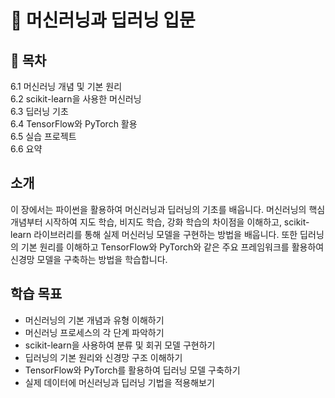 # 📘 머신러닝과 딥러닝 입문

## 📌 목차
6.1 머신러닝 개념 및 기본 원리  
6.2 scikit-learn을 사용한 머신러닝  
6.3 딥러닝 기초  
6.4 TensorFlow와 PyTorch 활용  
6.5 실습 프로젝트  
6.6 요약  

## 소개
이 장에서는 파이썬을 활용하여 머신러닝과 딥러닝의 기초를 배웁니다. 머신러닝의 핵심 개념부터 시작하여 지도 학습, 비지도 학습, 강화 학습의 차이점을 이해하고, scikit-learn 라이브러리를 통해 실제 머신러닝 모델을 구현하는 방법을 배웁니다. 또한 딥러닝의 기본 원리를 이해하고 TensorFlow와 PyTorch와 같은 주요 프레임워크를 활용하여 신경망 모델을 구축하는 방법을 학습합니다.

## 학습 목표
- 머신러닝의 기본 개념과 유형 이해하기
- 머신러닝 프로세스의 각 단계 파악하기
- scikit-learn을 사용하여 분류 및 회귀 모델 구현하기
- 딥러닝의 기본 원리와 신경망 구조 이해하기
- TensorFlow와 PyTorch를 활용하여 딥러닝 모델 구축하기
- 실제 데이터에 머신러닝과 딥러닝 기법을 적용해보기 